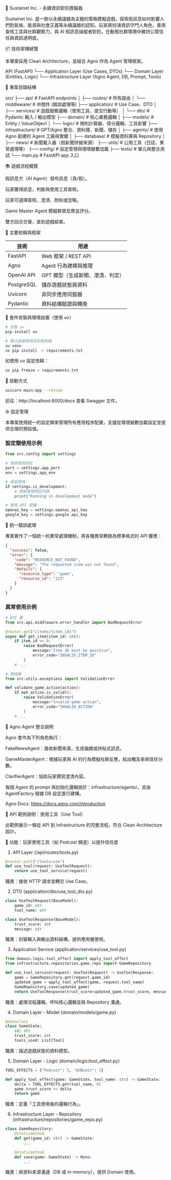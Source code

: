 🧠 Sustainet Inc. - 永續資訊對抗模擬器

Sustainet Inc. 是一款以永續議題為主題的策略模擬遊戲，探索假訊息如何影響人們對氣候、能源與社會正義等永續議題的認知。玩家將扮演資訊守門人角色，善用查核工具與社群觀察力，與 AI 假訊息操縱者對抗，在動態社群環境中維持公眾信任與資訊透明度。

📦 技術架構總覽

本專案採用 Clean Architecture，並結合 Agno 作為 Agent 管理框架。

API (FastAPI)
└── Application Layer (Use Cases, DTOs)
    └── Domain Layer (Entities, Logic)
        └── Infrastructure Layer (Agno Agent, DB, Prompt, Tools)

📁 專案目錄結構

src/
├── api/                        # FastAPI endpoints
│   ├── routes/                 # 所有路由
│   └── middleware/             # 中間件 (錯誤處理等)
├── application/                # Use Case、DTO
│   ├── services/               # 遊戲服務邏輯（使用工具、提交行動等）
│   └── dto/                    # Pydantic 輸入 / 輸出模型
├── domain/                     # 核心業務邏輯
│   ├── models/                 # Entity / ValueObject
│   └── logic/                  # 規則計算器、得分邏輯、工具影響
├── infrastructure/             # GPT/Agno 整合、資料庫、新聞、儲存
│   ├── agents/                 # 使用 Agno 創建的 Agent 工廠與實體
│   ├── database/               # 模擬資料庫與 Repository
│   ├── news/                   # 新聞載入器（假新聞拼接來源）
├── utils/                      # 公用工具（日誌、異常處理等）
├── config/                     # 設定管理與環境變數加載
├── tests/                      # 單元與整合測試
└── main.py                     # FastAPI app 入口

📚 遊戲流程概覽

假訊息方（AI Agent）發布訊息（真/假）。

玩家獲得訊息，判斷與使用工具查核。

玩家可選擇查核、澄清、附和或忽略。

Game Master Agent 模擬群眾反應並評分。

雙方回合交替，直到遊戲結束。

🔌 主要依賴與框架

技術 | 用途
-----|-----
FastAPI | Web 框架 / REST API
Agno | Agent 行為建模與推理
OpenAI API | GPT 模型（生成新聞、澄清、判定）
PostgreSQL | 儲存遊戲狀態與資料
Uvicorn | 非同步應用伺服器
Pydantic | 資料結構驗證與轉換

🧰 套件安裝與環境設置（使用 uv）

```bash
# 安裝 uv
pip install uv

# 建立虛擬環境並安裝依賴
uv venv
uv pip install -r requirements.txt
```

如使用 uv 設定依賴：

```bash
uv pip freeze > requirements.txt
```

🚀 啟動方式

```bash
uvicorn main:app --reload
```

前往：http://localhost:8000/docs 查看 Swagger 文件。

⚙️ 設定管理

本專案使用統一的設定類來管理所有應用程序配置，支援從環境變數加載設定並提供合理的預設值。

### 設定類使用示例

```python
from src.config import settings

# 使用應用設定
port = settings.app_port
env = settings.app_env

# 檢查環境
if settings.is_development:
    # 開發環境特定代碼
    print("Running in development mode")

# 使用 API 密鑰
openai_key = settings.openai_api_key
google_key = settings.google_api_key
```

🔄 統一錯誤處理

專案實作了一個統一的異常處理機制，將各種異常轉換為標準格式的 API 響應：

```json
{
  "success": false,
  "error": {
    "code": "RESOURCE_NOT_FOUND",
    "message": "The requested item was not found",
    "details": {
      "resource_type": "game",
      "resource_id": "123"
    }
  }
}
```

### 異常使用示例

```python
# API 層
from src.api.middleware.error_handler import BadRequestError

@router.get("/items/{item_id}")
async def get_item(item_id: int):
    if item_id <= 0:
        raise BadRequestError(
            message="Item ID must be positive",
            error_code="INVALID_ITEM_ID"
        )
    # ...

# 領域層
from src.utils.exceptions import ValidationError

def validate_game_action(action):
    if not action.is_valid():
        raise ValidationError(
            message="Invalid game action",
            error_code="INVALID_ACTION"
        )
    # ...
```

🤖 Agno Agent 整合說明

Agno 會作為下列角色執行：

FakeNewsAgent：接收新聞來源，生成偏頗或拼貼式訊息。

GameMasterAgent：根據玩家與 AI 的行為模擬社群反應，給出觸及率與信任分數。

ClarifierAgent：協助玩家撰寫澄清內容。

每個 Agent 的 prompt 與初始化邏輯放於：infrastructure/agents/，並由 AgentFactory 根據 DB 設定進行建構。

Agno Docs: https://docs.agno.com/introduction

📡 API 範例說明：使用工具（Use Tool）

此範例展示一條從 API 到 Infrastructure 的完整流程，符合 Clean Architecture 設計。

🧪 功能：玩家使用工具（如 Podcast 頻道）以提升信任度

1. API Layer (/api/routes/tools.py)

```python
@router.post("/tools/use")
def use_tool(request: UseToolRequest):
    return use_tool_service(request)
```

職責：接收 HTTP 請求並轉交 Use Case。

2. DTO (application/dto/use_tool_dto.py)

```python
class UseToolRequest(BaseModel):
    game_id: str
    tool_name: str

class UseToolResponse(BaseModel):
    trust_score: int
    message: str
```

職責：封裝輸入與輸出資料結構，提供應用層使用。

3. Application Service (application/services/use_tool.py)

```python
from domain.logic.tool_effect import apply_tool_effect
from infrastructure.repositories.game_repo import GameRepository

def use_tool_service(request: UseToolRequest) -> UseToolResponse:
    game = GameRepository.get(request.game_id)
    updated_game = apply_tool_effect(game, request.tool_name)
    GameRepository.save(updated_game)
    return UseToolResponse(trust_score=updated_game.trust_score, message=f"Used {request.tool_name}.")
```

職責：處理流程邏輯、呼叫核心邏輯並與 Repository 溝通。

4. Domain Layer - Model (domain/models/game.py)

```python
@dataclass
class GameState:
    id: str
    trust_score: int
    tools_used: List[Tool]
```

職責：描述遊戲狀態的資料模型。

5. Domain Layer - Logic (domain/logic/tool_effect.py)

```python
TOOL_EFFECTS = {"Podcast": 5, "AdBoost": 3}

def apply_tool_effect(game: GameState, tool_name: str) -> GameState:
    delta = TOOL_EFFECTS.get(tool_name, 0)
    game.trust_score += delta
    return game
```

職責：定義「工具使用後的邏輯行為」。

6. Infrastructure Layer - Repository (infrastructure/repositories/game_repo.py)

```python
class GameRepository:
    @staticmethod
    def get(game_id: str) -> GameState:
        ...

    @staticmethod
    def save(game: GameState) -> None:
        ...
```

職責：與資料來源溝通（DB 或 in-memory），提供 Domain 使用。
